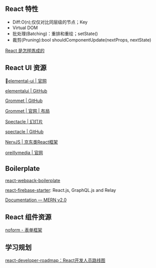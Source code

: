 ## React 特性

+ Diff:O(n);仅仅对比同层级的节点；Key
+ Virtual DOM
+ 批处理(Batching)：重排和重绘；setState()
+ 裁剪(Pruning):bool shouldComponentUpdate(nextProps, nextState)


[React 是怎样炼成的](https://segmentfault.com/a/1190000013365426?utm_source=weekly&utm_medium=email&utm_campaign=email_weekly)

## React UI 资源

[elemental-ui | 官网](http://elemental-ui.com/)

[elementalui | GitHub](https://github.com/elementalui/elemental)

[Grommet | GitHub](https://github.com/grommet/grommet)

[Grommet | 官网 | 布局](http://grommet.io/docs/templates)

[Spectacle | 幻灯片](http://stack.formidable.com/spectacle/#/7?_k=vy3i7n)

[spectacle | GitHub](https://github.com/FormidableLabs/spectacle)

[NervJS | 京东类React框架](https://github.com/NervJS/nerv)

[oreillymedia | 官网](http://oreillymedia.github.io/)

## Boilerplate

[react-webpack-boilerplate](https://github.com/amostap/react-webpack-boilerplate)

[react-firebase-starter](https://github.com/kriasoft/react-firebase-starter): React.js, GraphQL.js and Relay

[Documentation — MERN v2.0](http://mern.io/documentation.html)


## React 组件资源

[noform - 表单框架](https://alibaba.github.io/noform/#/docs?md=basic/core)

## 学习规划

[react-developer-roadmap：React开发人员路线图](https://github.com/adam-golab/react-developer-roadmap)